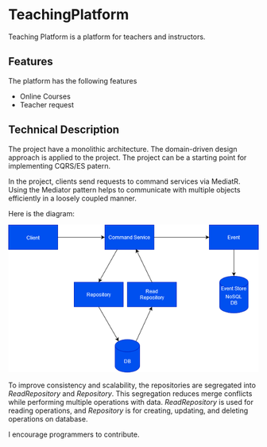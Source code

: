# TeachingPlatform

Teaching Platform is a platform for teachers and instructors. 

## Features
The platform has the following features
- Online Courses
- Teacher request

## Technical Description

The project have a monolithic architecture. The domain-driven design approach is applied to the project. The project can be a starting point for implementing CQRS/ES patern.

In the project, clients send requests to command services via MediatR. Using the Mediator pattern helps to communicate with multiple objects efficiently in a loosely coupled manner.

Here is  the diagram:

![DDD](https://github.com//mustafas18/TeachingPlatform/blob/master/DesignDiagram.png?raw=true)

To improve consistency and scalability, the repositories are segregated into *ReadRepository* and *Repository*. This segregation reduces merge conflicts while performing multiple operations with data. *ReadRepository* is used for reading operations, and *Repository* is for creating, updating, and deleting operations on database.

I encourage programmers to contribute.
